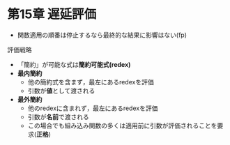 
# 第15章 遅延評価

 - 関数適用の順番は停止するなら最終的な結果に影響はない(fp)

評価戦略
 - 「簡約」が可能な式は**簡約可能式(redex)**
 - **最内簡約**
    - 他の簡約式を含まず，最左にあるredexを評価
    - 引数が**値**として渡される
 - **最外簡約**
    - 他のredexに含まれず，最左にあるredexを評価
    - 引数が**名前**で渡される
    - この場合でも組み込み関数の多くは適用前に引数が評価されることを要求(**正格**)